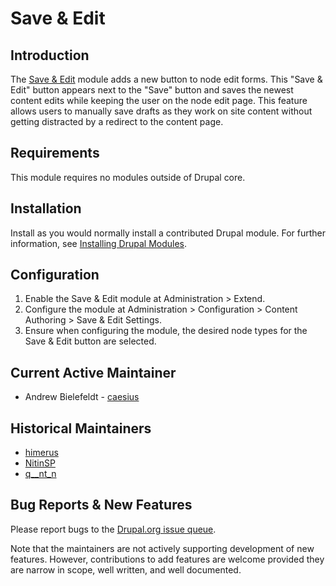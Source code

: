 # Save & Edit

## Introduction

The [Save & Edit](https://www.drupal.org/project/save_edit/) module adds a new
button to node edit forms. This "Save & Edit" button appears next to the "Save"
button and saves the newest content edits while keeping the user on the node
edit page. This feature allows users to manually save drafts as they work on
site content without getting distracted by a redirect to the content page.


## Requirements

This module requires no modules outside of Drupal core.


## Installation

Install as you would normally install a contributed Drupal module. For further
information, see [Installing Drupal Modules](https://www.drupal.org/docs/extending-drupal/installing-drupal-modules).


## Configuration

1. Enable the Save & Edit module at Administration > Extend.
1. Configure the module at Administration > Configuration > Content Authoring >
Save & Edit Settings.
1. Ensure when configuring the module, the desired node types for the Save &
Edit button are selected.


## Current Active Maintainer

- Andrew Bielefeldt - [caesius](https://www.drupal.org/u/caesius)


## Historical Maintainers

- [himerus](https://www.drupal.org/u/himerus)
- [NitinSP](https://www.drupal.org/u/nitinsp)
- [q\__nt_n](https://www.drupal.org/u/q__nt_n)


## Bug Reports & New Features

Please report bugs to the [Drupal.org issue queue](https://www.drupal.org/project/issues/save_edit?categories=1).

Note that the maintainers are not actively supporting development of new
features. However, contributions to add features are welcome provided they are
narrow in scope, well written, and well documented.
